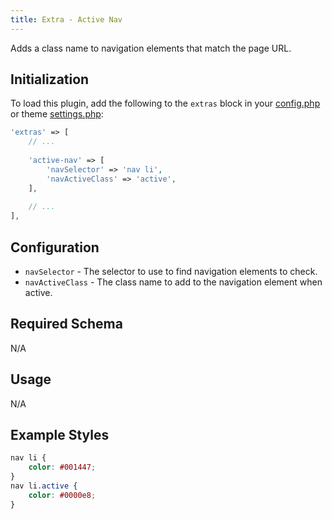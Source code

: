 ```yaml
---
title: Extra - Active Nav
---
```


Adds a class name to navigation elements that match the page URL.

## Initialization

To load this plugin, add the following to the `extras` block in your 
[config.php](https://markdownmaster.com/docs/site-configuration.html) or 
theme [settings.php](https://markdownmaster.com/docs/theme-development.html):

```php
'extras' => [
    // ...
    
    'active-nav' => [
        'navSelector' => 'nav li',
        'navActiveClass' => 'active',
    ],
    
    // ...
],
```


## Configuration

- `navSelector` - The selector to use to find navigation elements to check.
- `navActiveClass` - The class name to add to the navigation element when active.


## Required Schema

N/A

## Usage

N/A

## Example Styles

```css
nav li {
	color: #001447;
}
nav li.active {
	color: #0000e8;
}
```
